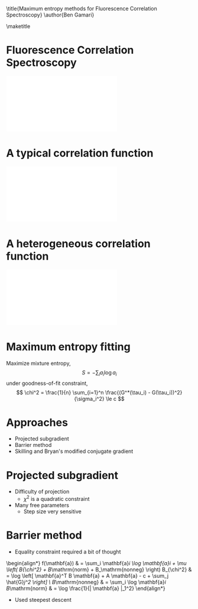 \title{Maximum entropy methods for Fluorescence Correlation Spectroscopy}
\author{Ben Gamari}

\maketitle

# Fluorescence Correlation Spectroscopy

![FCS apparatus](fret-setup.pdf)

# A typical correlation function

![correlation function](2012-12-20-run_005-acorr-0.pdf)

# A heterogeneous correlation function

![heterogeneous correlation function](hetero-corr-fit.pdf)

# Maximum entropy fitting

Maximize mixture entropy,
$$ S = -\sum_i a_i \log a_i $$
under goodness-of-fit constraint,
$$ \chi^2 = \frac{1}{n} \sum_{i=1}^n \frac{(G^*(\tau_i) - G(\tau_i))^2}{\sigma_i^2} \le c $$

# Approaches

 * Projected subgradient
 * Barrier method
 * Skilling and Bryan's modified conjugate gradient

# Projected subgradient

 * Difficulty of projection
   * $\chi^2$ is a quadratic constraint
 * Many free parameters
   * Step size very sensitive

# Barrier method

 * Equality constraint required a bit of thought

\begin{align*}
f(\mathbf{a}) & = \sum_i \mathbf{a}_i \log \mathbf{a}_i + \mu \left( B_{\chi^2} + B_\mathrm{norm} + B_\mathrm{nonneg} \right)
B_{\chi^2} & = \log \left[ \mathbf{a}^T B \mathbf{a} + A \mathbf{a} - c + \sum_j \hat{G}_j^2 \right] \\
B_\mathrm{nonneg} & = \sum_i \log \mathbf{a}_i
B_\mathrm{norm} & = \log \frac{1}{\| \mathbf{a} \|_1^2}
\end{align*}

 * Used steepest descent
